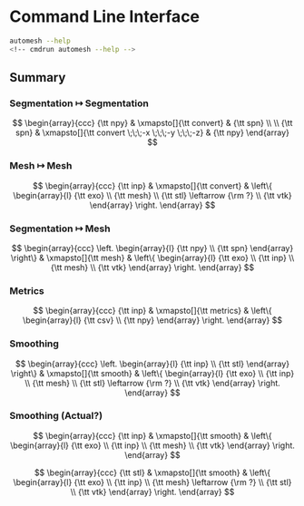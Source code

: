 # Command Line Interface

```sh
automesh --help
<!-- cmdrun automesh --help -->
```

## Summary

### Segmentation $\mapsto$ Segmentation

$$
\begin{array}{ccc}
{\tt npy} & \xmapsto[]{\tt convert} & {\tt spn}
\\
\\
{\tt spn} & \xmapsto[]{\tt convert \;\;\;-x \;\;\;-y \;\;\;-z} & {\tt npy}
\end{array}
$$

### Mesh $\mapsto$ Mesh

$$
\begin{array}{ccc}
{\tt inp}
&
\xmapsto[]{\tt convert}
&
\left\{
    \begin{array}{l}
        {\tt exo} \\
        {\tt mesh} \\
        {\tt stl} \leftarrow {\rm ?} \\
        {\tt vtk}
    \end{array}
\right.
\end{array}
$$

### Segmentation $\mapsto$ Mesh

$$
\begin{array}{ccc}
\left.
    \begin{array}{l}
        {\tt npy} \\
        {\tt spn}
    \end{array}
\right\}
& \xmapsto[]{\tt mesh}
&
\left\{
    \begin{array}{l}
        {\tt exo} \\
        {\tt inp} \\
        {\tt mesh} \\
        {\tt vtk}
    \end{array}
\right.
\end{array}
$$

### Metrics

$$
\begin{array}{ccc}
{\tt inp}
&
\xmapsto[]{\tt metrics}
&
\left\{
    \begin{array}{l}
        {\tt csv} \\
        {\tt npy}
    \end{array}
\right.
\end{array}
$$

### Smoothing

$$
\begin{array}{ccc}
\left.
    \begin{array}{l}
        {\tt inp} \\
        {\tt stl}
    \end{array}
\right\}
& \xmapsto[]{\tt smooth}
&
\left\{
    \begin{array}{l}
        {\tt exo} \\
        {\tt inp} \\
        {\tt mesh} \\
        {\tt stl} \leftarrow {\rm ?} \\
        {\tt vtk}
    \end{array}
\right.
\end{array}
$$

### Smoothing (Actual?)

$$
\begin{array}{ccc}
{\tt inp}
& \xmapsto[]{\tt smooth}
&
\left\{
    \begin{array}{l}
        {\tt exo} \\
        {\tt inp} \\
        {\tt mesh} \\
        {\tt vtk}
    \end{array}
\right.
\end{array}
$$

$$
\begin{array}{ccc}
{\tt stl}
& \xmapsto[]{\tt smooth}
&
\left\{
    \begin{array}{l}
        {\tt exo} \\
        {\tt inp} \\
        {\tt mesh} \leftarrow {\rm ?} \\
        {\tt stl} \\
        {\tt vtk}
    \end{array}
\right.
\end{array}
$$

